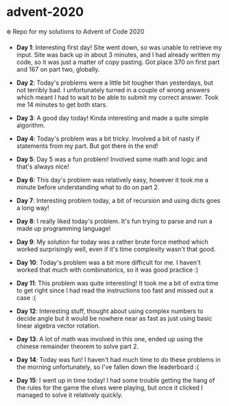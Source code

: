 # advent-2020
❄️ Repo for my solutions to Advent of Code 2020

- **Day 1**: Interesting first day! Site went down, so was unable to retrieve my input. Site was back up in about 3 minutes, and I had already written my code, so it was just a matter of copy pasting. Got place 370 on first part and 167 on part two, globally.

- **Day 2**: Today's problems were a little bit tougher than yesterdays, but not terribly bad. I unfortunately turned in a couple of wrong answers which meant I had to wait to be able to submit my correct answer. Took me 14 minutes to get both stars.

- **Day 3**: A good day today! Kinda interesting and made a quite simple algorithm.

- **Day 4**: Today's problem was a bit tricky. Involved a bit of nasty if statements from my part. But got there in the end!

- **Day 5**: Day 5 was a fun problem! Involved some math and logic and that's always nice!

- **Day 6**: This day's problem was relatively easy, however it took me a minute before understanding what to do on part 2.

- **Day 7**: Interesting problem today, a bit of recursion and using dicts goes a long way!

- **Day 8**: I really liked today's problem. It's fun trying to parse and run a made up programming language!

- **Day 9**: My solution for today was a rather brute force method which worked surprisingly well, even if it's time complexity wasn't that good.

- **Day 10**: Today's problem was a bit more difficult for me. I haven't worked that much with combinatorics, so it was good practice :)

- **Day 11**: This problem was quite interesting! It took me a bit of extra time to get right since I had read the instructions too fast and missed out a case :(

- **Day 12**: Interesting stuff, thought about using complex numbers to decide angle but it would be nowhere near as fast as just using basic linear algebra vector rotation.

- **Day 13**: A lot of math was involved in this one, ended up using the chinese remainder theorem to solve part 2.

- **Day 14**: Today was fun! I haven't had much time to do these problems in the morning unfortunately, so I've fallen down the leaderboard :(

- **Day 15**: I went up in time today! I had some trouble getting the hang of the rules for the game the elves were playing, but once it clicked I managed to solve it relatively quickly.